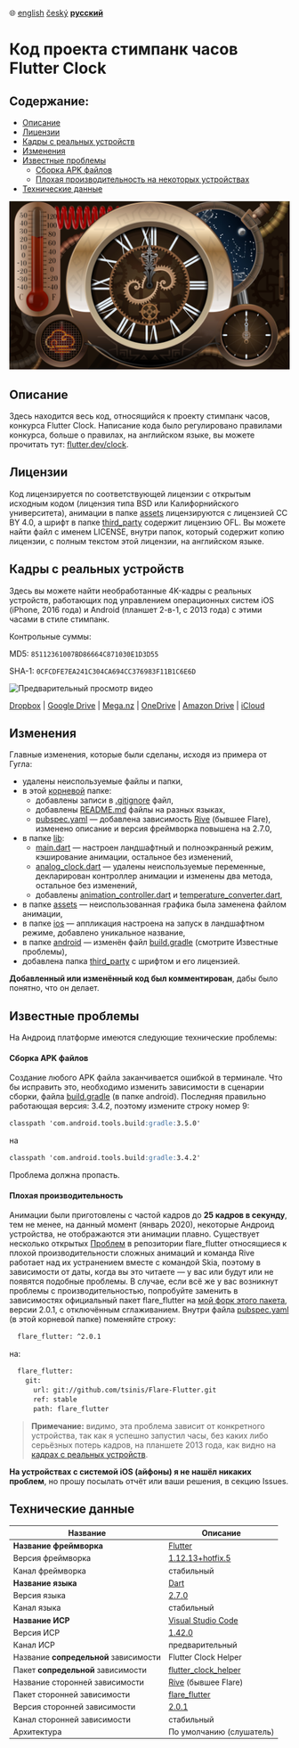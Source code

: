 :globe_with_meridians:  [english](README.md)	[český](README.cz.md)	**<u>русский</u>**

# Код проекта стимпанк часов Flutter Clock

## Содержание:
* [Описание](#Описание)
* [Лицензии](#Лицензии)
* [Кадры с реальных устройств](#Кадры-с-реальных-устройств)
* [Изменения](#Изменения)
* [Известные проблемы](#Известные-проблемы)
  * [Сборка APK файлов](#Сборка-APK-файлов)
  * [Плохая производительность на некоторых устройствах](#Плохая-производительность)
* [Технические данные](#Технические-данные)

![Скриншот](screenshot.jpg)

## Описание
Здесь находится весь код, относящийся к проекту стимпанк часов, конкурса Flutter Clock. Написание кода было регулировано правилами конкурса, больше о правилах, на английском языке, вы можете прочитать тут: [flutter.dev/clock](https://flutter.dev/clock).

## Лицензии
Код лицензируется по соответствующей лицензии с открытым исходным кодом (лицензия типа BSD или Калифорнийского университета), анимации в папке [assets](./assets) лицензируются с лицензией CC BY 4.0, а шрифт в папке [third_party](./third_party) содержит лицензию OFL. Вы можете найти файл с именем LICENSE, внутри папок, который содержит копию лицензии, с полным текстом этой лицензии, на английском языке.

## Кадры с реальных устройств

Здесь вы можете найти необработанные 4K-кадры с реальных устройств, работающих под управлением операционных систем iOS (iPhone, 2016 года) и Android (планшет 2-в-1, с 2013 года) с этими часами в стиле стимпанк.

Контрольные суммы:

MD5: ```85112361007BD86664C871030E1D3D55```

SHA-1: ```0CFCDFE7EA241C304CA694CC376983F11B1C6E6D```

![Предварительный просмотр видео](https://drive.google.com/thumbnail?authuser=0&sz=w3840&id=1MEvmXMpxN4UaGxbnPOzpHPvQ4rkUYXqv)

[Dropbox](https://www.dropbox.com/sh/artyk72v9tckws3/AAAc5q7e0c70HiCDLuuiNN9Ia?dl=0) |
[Google Drive](https://drive.google.com/open?id=1XkKovGk6c6a0NpMadtCMXMx6KAM61RPp) | [Mega.nz](https://mega.nz/#F!5UlUzKBT!NZLFHkueFZT_SJWvZf1yAQ) |
[OneDrive](https://1drv.ms/u/s!Aoc8-1_hYIfGiFPEwgpoCKerXyNC?e=TLMM3v) |
[Amazon Drive](https://www.amazon.com/clouddrive/share/gtEpUwtoJYL0UvYkvPirVcsCnrloKuaGbtxKqbrCWlr) |
[iCloud](https://www.icloud.com/iclouddrive/0BYofNXgp-nZoBJBiTW_gIJlg#20200121%5F143234)

## Изменения
Главные изменения, которые были сделаны, исходя из примера от Гугла:
* удалены неиспользуемые файлы и папки,
* в этой [корневой](./) папке:
    * добавлены записи в [.gitignore](./.gitignore) файл,
    * добавлены [README.md](./README.md) файлы на разных языках,
    * [pubspec.yaml](./pubspec.yaml) — добавлена зависимость [Rive](https://rive.app) (бывшее Flare), изменено описание и версия фреймворка повышена на 2.7.0,
* в папке [lib](./lib):
    * [main.dart](./lib/main.dart) — настроен ландшафтный и полноэкранный режим, кэширование анимации, остальное без изменений,
    * [analog_clock.dart](./lib/analog_clock.dart) — удалены неиспользуемые переменные, декларирован контроллер анимации и изменены два метода, остальное без изменений,
    * добавлены [animation_controller.dart](./lib/animation_controller.dart) и [temperature_converter.dart](./lib/temperature_converter.dart),
* в папке [assets](./assets) — неиспользованная графика была заменена файлом анимации,
* в папке [ios](./ios) — аппликация настроена на запуск в ландшафтном режиме, добавлено уникальное название,
* в папке [android](./android) — изменён файл [build.gradle](./android/build.gradle) (смотрите Известные проблемы),
* добавлена папка [third_party](./third_party) с шрифтом и его лицензией.

**Добавленный или изменённый код был комментирован**, дабы было понятно, что он делает.
## Известные проблемы
На Андроид платформе имеются следующие технические проблемы:
#### Сборка APK файлов
Создание любого APK файла заканчивается ошибкой в терминале. Что бы исправить это, необходимо изменить зависимости в сценарии сборки, файла [build.gradle](./android/build.gradle) (в папке android). Последняя правильно работающая версия: 3.4.2, поэтому измените строку номер 9:
```markdown
classpath 'com.android.tools.build:gradle:3.5.0'
```
на
```markdown
classpath 'com.android.tools.build:gradle:3.4.2'
```
Проблема должна пропасть.

#### Плохая производительность
Анимации были приготовлены с частой кадров до **25 кадров в секунду**, тем не менее, на данный момент (январь 2020), некоторые Андроид устройства, не отображаются эти анимации плавно. Существует несколько открытых [Проблем](https://github.com/2d-inc/Flare-Flutter/issues) в репозитории flare_flutter относящиеся к плохой производительности сложных анимаций и команда Rive работает над их устранением вместе с командой Skia, поэтому в зависимости от даты, когда вы это читаете — у вас или будут или не появятся  подобные проблемы. В случае, если всё же у вас возникнут проблемы с производительностью, попробуйте заменить в зависимостях официальный пакет flare_flutter на [мой форк этого пакета](https://github.com/tsinis/flare-flutter), версии 2.0.1, с отключённым сглаживанием. Внутри файла [pubspec.yaml](./pubspec.yaml) (в этой корневой папке) поменяйте строку:
```markdown
  flare_flutter: ^2.0.1
```
на:
````markdown
  flare_flutter:
    git:
      url: git://github.com/tsinis/Flare-Flutter.git
      ref: stable
      path: flare_flutter
````
> **Примечание:** видимо, эта проблема зависит от конкретного устройства, так как я успешно запустил часы, без каких либо серьёзных потерь кадров, на планшете 2013 года, как видно на [кадрах с реальных устройств](#Кадры-с-реальных-устройств).

**На устройствах с системой iOS (айфоны) я не нашёл никаких проблем**, но прошу посылать отчёт или ваши решения, в секцию Issues.

## Технические данные

| Название | Описание |
| ---- | ----------- |
| **Название фреймворка** | [Flutter](https://flutter.dev) |
| Версия фреймворка | [1.12.13+hotfix.5](https://github.com/flutter/flutter) |
| Канал фреймворка | стабильный |
| **Название языка** | [Dart](https://dart.dev) |
| Версия языка | [2.7.0](https://github.com/dart-lang) |
| Канал языка | стабильный |
| **Название ИСР** | [Visual Studio Code](https://code.visualstudio.com/insiders/) |
| Версия ИСР | [1.42.0](https://github.com/microsoft/vscode) |
| Канал ИСР | предварительный |
| Название **сопредельной** зависимости | Flutter Clock Helper |
| Пакет **сопредельной** зависимости | [flutter_clock_helper](../flutter_clock_helper) |
| Название сторонней зависимости | [Rive](https://rive.app) (бывшее Flare) |
| Пакет сторонней зависимости | [flare_flutter](https://pub.dev/packages/flare_flutter) |
| Версия сторонней зависимости | [2.0.1](https://github.com/2d-inc/Flare-Flutter) |
| Канал сторонней зависимости | стабильный |
| Архитектура | По умолчанию (слушатель) |